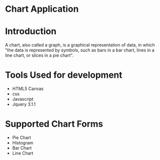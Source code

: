 # Chart Application

# Introduction
 A chart, also called a graph, is a graphical representation of data, in which "the data is represented by symbols, such as bars in a bar chart, lines in a line chart, or slices in a pie chart".

# Tools Used for development
 - HTML5 Canvas
 - css
 - Javascript
 - Jquery 3.1.1
 
# Supported Chart Forms
 - Pie Chart
 - Histogram
 - Bar Chart
 - Line Chart
